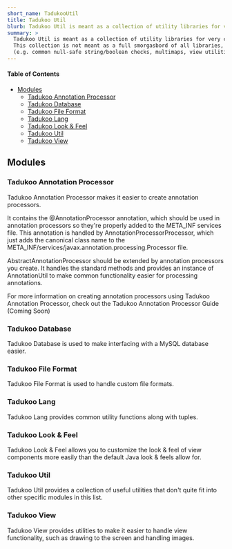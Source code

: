 ```yaml
---
short_name: TadukooUtil
title: Tadukoo Util
blurb: Tadukoo Util is meant as a collection of utility libraries for very common use.
summary: >
  Tadukoo Util is meant as a collection of utility libraries for very common use. They can be used in conjunction with Tadukoo Engine/Launcher, or can be used separately in other programs if desired. 
  This collection is not meant as a full smorgasbord of all libraries, but is just meant to include the most common libraries to be reused in most projects 
  (e.g. common null-safe string/boolean checks, multimaps, view utilities, etc.)
---
```


#### Table of Contents
* [Modules](#modules)
	* [Tadukoo Annotation Processor](#tadukoo-annotation-processor)
	* [Tadukoo Database](#tadukoo-database)
	* [Tadukoo File Format](#tadukoo-file-format)
	* [Tadukoo Lang](#tadukoo-lang)
	* [Tadukoo Look & Feel](#tadukoo-look--feel)
	* [Tadukoo Util](#tadukoo-util)
	* [Tadukoo View](#tadukoo-view)

## Modules

### Tadukoo Annotation Processor
Tadukoo Annotation Processor makes it easier to create annotation processors.

It contains the @AnnotationProcessor annotation, which should be used in annotation processors so they're properly added to the META_INF services file.
This annotation is handled by AnnotationProcessorProcessor, which just adds the canonical class name to the META_INF/services/javax.annotation.processing.Processor file.

AbstractAnnotationProcessor should be extended by annotation processors you create. It handles the standard methods and provides an instance of AnnotationUtil to make common 
functionality easier for processing annotations.

For more information on creating annotation processors using Tadukoo Annotation Processor, check out the Tadukoo Annotation Processor Guide (Coming Soon)

### Tadukoo Database
Tadukoo Database is used to make interfacing with a MySQL database easier.

### Tadukoo File Format
Tadukoo File Format is used to handle custom file formats.

### Tadukoo Lang
Tadukoo Lang provides common utility functions along with tuples.

### Tadukoo Look & Feel
Tadukoo Look & Feel allows you to customize the look & feel of view components more easily than the default Java look & feels allow for.

### Tadukoo Util
Tadukoo Util provides a collection of useful utilities that don't quite fit into other specific modules in this list.

### Tadukoo View
Tadukoo View provides utilities to make it easier to handle view functionality, such as drawing to the screen and handling images.

